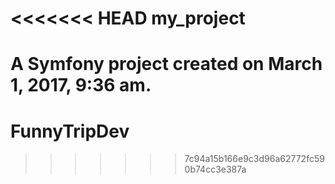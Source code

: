 <<<<<<< HEAD
my_project
==========

A Symfony project created on March 1, 2017, 9:36 am.
=======
# FunnyTripDev
>>>>>>> 7c94a15b166e9c3d96a62772fc590b74cc3e387a
